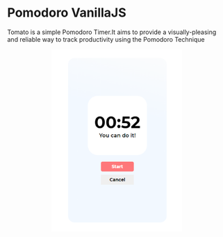 # Pomodoro VanillaJS
Tomato is a simple Pomodoro Timer.It aims to provide a visually-pleasing and reliable way to track productivity using the Pomodoro Technique

<div align="center">
  <img alt="Pomotroid" src=".github/images/app.PNG" width="300px">
</div>
